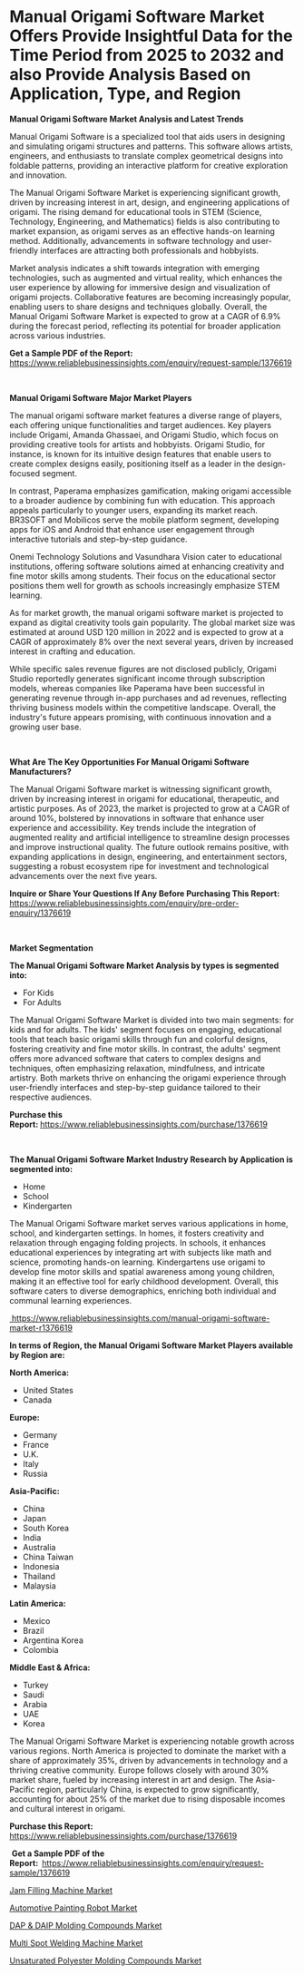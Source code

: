 <p><h1>Manual Origami Software Market Offers Provide Insightful Data for the Time Period from 2025 to 2032 and also Provide Analysis Based on Application, Type, and Region</h1></p><p><strong>Manual Origami Software Market Analysis and Latest Trends</strong></p>
<p><p>Manual Origami Software is a specialized tool that aids users in designing and simulating origami structures and patterns. This software allows artists, engineers, and enthusiasts to translate complex geometrical designs into foldable patterns, providing an interactive platform for creative exploration and innovation. </p><p>The Manual Origami Software Market is experiencing significant growth, driven by increasing interest in art, design, and engineering applications of origami. The rising demand for educational tools in STEM (Science, Technology, Engineering, and Mathematics) fields is also contributing to market expansion, as origami serves as an effective hands-on learning method. Additionally, advancements in software technology and user-friendly interfaces are attracting both professionals and hobbyists.</p><p>Market analysis indicates a shift towards integration with emerging technologies, such as augmented and virtual reality, which enhances the user experience by allowing for immersive design and visualization of origami projects. Collaborative features are becoming increasingly popular, enabling users to share designs and techniques globally. Overall, the Manual Origami Software Market is expected to grow at a CAGR of 6.9% during the forecast period, reflecting its potential for broader application across various industries.</p></p>
<p><strong>Get a Sample PDF of the Report:&nbsp;</strong> <a href="https://www.reliablebusinessinsights.com/enquiry/request-sample/1376619?utm_campaign=1873&utm_medium=2&utm_source=Github&utm_content=ia&utm_term=28032025&utm_id=manual-origami-software">https://www.reliablebusinessinsights.com/enquiry/request-sample/1376619</a></p>
<p>&nbsp;</p>
<p><strong>Manual Origami Software Major Market Players</strong></p>
<p><p>The manual origami software market features a diverse range of players, each offering unique functionalities and target audiences. Key players include Origami, Amanda Ghassaei, and Origami Studio, which focus on providing creative tools for artists and hobbyists. Origami Studio, for instance, is known for its intuitive design features that enable users to create complex designs easily, positioning itself as a leader in the design-focused segment.</p><p>In contrast, Paperama emphasizes gamification, making origami accessible to a broader audience by combining fun with education. This approach appeals particularly to younger users, expanding its market reach. BR3SOFT and Mobilicos serve the mobile platform segment, developing apps for iOS and Android that enhance user engagement through interactive tutorials and step-by-step guidance.</p><p>Onemi Technology Solutions and Vasundhara Vision cater to educational institutions, offering software solutions aimed at enhancing creativity and fine motor skills among students. Their focus on the educational sector positions them well for growth as schools increasingly emphasize STEM learning.</p><p>As for market growth, the manual origami software market is projected to expand as digital creativity tools gain popularity. The global market size was estimated at around USD 120 million in 2022 and is expected to grow at a CAGR of approximately 8% over the next several years, driven by increased interest in crafting and education.</p><p>While specific sales revenue figures are not disclosed publicly, Origami Studio reportedly generates significant income through subscription models, whereas companies like Paperama have been successful in generating revenue through in-app purchases and ad revenues, reflecting thriving business models within the competitive landscape. Overall, the industry's future appears promising, with continuous innovation and a growing user base.</p></p>
<p>&nbsp;</p>
<p><strong>What Are The Key Opportunities For Manual Origami Software Manufacturers?</strong></p>
<p><p>The Manual Origami Software market is witnessing significant growth, driven by increasing interest in origami for educational, therapeutic, and artistic purposes. As of 2023, the market is projected to grow at a CAGR of around 10%, bolstered by innovations in software that enhance user experience and accessibility. Key trends include the integration of augmented reality and artificial intelligence to streamline design processes and improve instructional quality. The future outlook remains positive, with expanding applications in design, engineering, and entertainment sectors, suggesting a robust ecosystem ripe for investment and technological advancements over the next five years.</p></p>
<p><strong>Inquire or Share Your Questions If Any Before Purchasing This Report:</strong> <a href="https://www.reliablebusinessinsights.com/enquiry/pre-order-enquiry/1376619?utm_campaign=1873&utm_medium=2&utm_source=Github&utm_content=ia&utm_term=28032025&utm_id=manual-origami-software">https://www.reliablebusinessinsights.com/enquiry/pre-order-enquiry/1376619</a></p>
<p>&nbsp;</p>
<p><strong>Market Segmentation</strong></p>
<p><strong>The Manual Origami Software Market Analysis by types is segmented into:</strong></p>
<p><ul><li>For Kids</li><li>For Adults</li></ul></p>
<p><p>The Manual Origami Software Market is divided into two main segments: for kids and for adults. The kids' segment focuses on engaging, educational tools that teach basic origami skills through fun and colorful designs, fostering creativity and fine motor skills. In contrast, the adults' segment offers more advanced software that caters to complex designs and techniques, often emphasizing relaxation, mindfulness, and intricate artistry. Both markets thrive on enhancing the origami experience through user-friendly interfaces and step-by-step guidance tailored to their respective audiences.</p></p>
<p><strong>Purchase this Report:&nbsp;</strong><a href="https://www.reliablebusinessinsights.com/purchase/1376619?utm_campaign=1873&utm_medium=2&utm_source=Github&utm_content=ia&utm_term=28032025&utm_id=manual-origami-software">https://www.reliablebusinessinsights.com/purchase/1376619</a></p>
<p>&nbsp;</p>
<p><strong>The Manual Origami Software Market Industry Research by Application is segmented into:</strong></p>
<p><ul><li>Home</li><li>School</li><li>Kindergarten</li></ul></p>
<p><p>The Manual Origami Software market serves various applications in home, school, and kindergarten settings. In homes, it fosters creativity and relaxation through engaging folding projects. In schools, it enhances educational experiences by integrating art with subjects like math and science, promoting hands-on learning. Kindergartens use origami to develop fine motor skills and spatial awareness among young children, making it an effective tool for early childhood development. Overall, this software caters to diverse demographics, enriching both individual and communal learning experiences.</p></p>
<p><a href="https://www.reliablebusinessinsights.com/manual-origami-software-market-r1376619?utm_campaign=1873&utm_medium=2&utm_source=Github&utm_content=ia&utm_term=28032025&utm_id=manual-origami-software">&nbsp;https://www.reliablebusinessinsights.com/manual-origami-software-market-r1376619</a></p>
<p><strong>In terms of Region, the Manual Origami Software Market Players available by Region are:</strong></p>
<p>
    <p> <strong> North America: </strong>
        <ul>
            <li>United States</li>
            <li>Canada</li>
        </ul>
        </p> 
    <p> <strong> Europe: </strong>
        <ul>
            <li>Germany</li>
            <li>France</li>
            <li>U.K.</li>
            <li>Italy</li>
            <li>Russia</li>
        </ul>
        </p> 
    <p> <strong> Asia-Pacific: </strong>
        <ul>
            <li>China</li>
            <li>Japan</li>
            <li>South Korea</li>
            <li>India</li>
            <li>Australia</li>
            <li>China Taiwan</li>
            <li>Indonesia</li>
            <li>Thailand</li>
            <li>Malaysia</li>
        </ul>
        </p> 
    <p> <strong> Latin America: </strong>
        <ul>
            <li>Mexico</li>
            <li>Brazil</li>
            <li>Argentina Korea</li>
            <li>Colombia</li>
        </ul>
        </p> 
    <p> <strong> Middle East & Africa: </strong>
        <ul>
            <li>Turkey</li>
            <li>Saudi</li>
            <li>Arabia</li>
            <li>UAE</li>
            <li>Korea</li>
        </ul>
    </p>
    </p>
<p><p>The Manual Origami Software Market is experiencing notable growth across various regions. North America is projected to dominate the market with a share of approximately 35%, driven by advancements in technology and a thriving creative community. Europe follows closely with around 30% market share, fueled by increasing interest in art and design. The Asia-Pacific region, particularly China, is expected to grow significantly, accounting for about 25% of the market due to rising disposable incomes and cultural interest in origami.</p></p>
<p><strong>Purchase this Report: </strong><a href="https://www.reliablebusinessinsights.com/purchase/1376619?utm_campaign=1873&utm_medium=2&utm_source=Github&utm_content=ia&utm_term=28032025&utm_id=manual-origami-software">https://www.reliablebusinessinsights.com/purchase/1376619</a></p>
<p>&nbsp;<strong>Get a Sample PDF of the Report:&nbsp;&nbsp;</strong><a href="https://www.reliablebusinessinsights.com/enquiry/request-sample/1376619?utm_campaign=1873&utm_medium=2&utm_source=Github&utm_content=ia&utm_term=28032025&utm_id=manual-origami-software">https://www.reliablebusinessinsights.com/enquiry/request-sample/1376619</a></p>
<p><strong></strong></p>
<p><p><a href="https://www.linkedin.com/pulse/jam-filling-machine-market-trends-report-current-industry-0mldc?utm_campaign=1873&utm_medium=2&utm_source=Github&utm_content=ia&utm_term=28032025&utm_id=manual-origami-software">Jam Filling Machine Market</a></p><p><a href="https://www.linkedin.com/pulse/automotive-painting-robot-market-trend-analysis-highlights-im8wf?utm_campaign=1873&utm_medium=2&utm_source=Github&utm_content=ia&utm_term=28032025&utm_id=manual-origami-software">Automotive Painting Robot Market</a></p><p><a href="https://github.com/abbasgwiltke/Market-Research-Report-List-1/blob/main/dap-daip-molding-compounds-market.md?utm_campaign=1873&utm_medium=2&utm_source=Github&utm_content=ia&utm_term=28032025&utm_id=manual-origami-software">DAP & DAIP Molding Compounds Market</a></p><p><a href="https://www.linkedin.com/pulse/multi-spot-welding-machine-market-size-global-revenue-sales-qgamf?utm_campaign=1873&utm_medium=2&utm_source=Github&utm_content=ia&utm_term=28032025&utm_id=manual-origami-software">Multi Spot Welding Machine Market</a></p><p><a href="https://github.com/tauchzuazoli/Market-Research-Report-List-1/blob/main/unsaturated-polyester-molding-compounds-market.md?utm_campaign=1873&utm_medium=2&utm_source=Github&utm_content=ia&utm_term=28032025&utm_id=manual-origami-software">Unsaturated Polyester Molding Compounds Market</a></p></p>